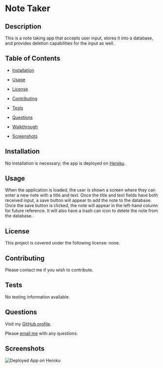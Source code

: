 # Note Taker

  ## Description

  This is a note taking app that accepts user input, stores it into a database, and provides deletion capabilities for the input as well. 


  ## Table of Contents 

  * [Installation](#installation)

  * [Usage](#usage)

  * [License](#license)

  * [Contributing](#contributing)

  * [Tests](#tests)

  * [Questions](#questions)

  * [Walkthrough](#walkthrough)

  * [Screenshots](#screenshots)


  ## Installation

  No installation is necessary; the app is deployed on [Heroku](https://note-taker-nash.herokuapp.com/notes).


  ## Usage

  When the application is loaded, the user is shown a screen where they can enter a new note with a title and text. Once the title and text fields have both received input, a save button will appear to add the note to the database. Once the save button is clicked, the note will appear in the left-hand column for future reference. It will also have a trash can icon to delete the note from the database. 


  ## License

  This project is covered under the following license: none.


  ## Contributing

  Please contact me if you wish to contribute. 


  ## Tests

  No testing information available. 


  ## Questions

  Visit my [GitHub profile](https://www.github.com/aliciachamar).

  Please [email me](aliciachamar@gmail.com) with any questions. 


  ## Screenshots

  ![Deployed App on Heroku](https://raw.githubusercontent.com/aliciachamar/note-taker/main/public/assets/images/app-screenshot.PNG)